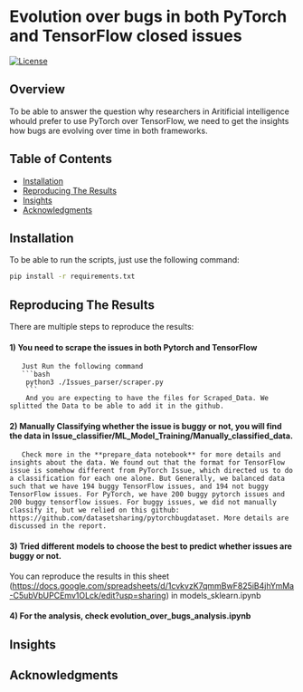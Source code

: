 # Evolution over bugs in both PyTorch and TensorFlow closed issues

[![License](https://img.shields.io/badge/License-MIT-blue.svg)](LICENSE)

## Overview

To be able to answer the question why researchers in Aritificial intelligence whould prefer to use PyTorch over TensorFlow, we need to get the insights how bugs are evolving over time in both frameworks. 

## Table of Contents

- [Installation](#installation)
- [Reproducing The Results](#Reproducing_The_Results)
- [Insights](#Insights)
- [Acknowledgments](#acknowledgments)

## Installation

To be able to run the scripts, just use the following command:
```bash
pip install -r requirements.txt
```

## Reproducing The Results

There are multiple steps to reproduce the results: 
#### 1) You need to scrape the issues in both Pytorch and TensorFlow
       Just Run the following command 
       ```bash
        python3 ./Issues_parser/scraper.py
        ```
        And you are expecting to have the files for Scraped_Data. We splitted the Data to be able to add it in the github. 
#### 2) Manually Classifying whether the issue is buggy or not, you will find the data in Issue_classifier/ML_Model_Training/Manually_classified_data. 
       Check more in the **prepare_data notebook** for more details and insights about the data. We found out that the format for TensorFlow issue is somehow different from PyTorch Issue, which directed us to do a classification for each one alone. But Generally, we balanced data such that we have 194 buggy TensorFlow issues, and 194 not buggy TensorFlow issues. For PyTorch, we have 200 buggy pytorch issues and 200 buggy tensorflow issues. For buggy issues, we did not manually classify it, but we relied on this github: https://github.com/datasetsharing/pytorchbugdataset. More details are discussed in the report. 
#### 3) Tried different models to choose the best to predict whether issues are buggy or not. 
You can reproduce the results in this sheet (https://docs.google.com/spreadsheets/d/1cvkvzK7qmmBwF825iB4jhYmMa-C5ubVbUPCEmv1OLck/edit?usp=sharing) in models_sklearn.ipynb
#### 4) For the analysis, check evolution_over_bugs_analysis.ipynb 

## Insights 

## Acknowledgments

